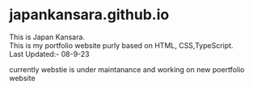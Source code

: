 # japankansara.github.io

This is Japan Kansara. <br>
This is my portfolio website purly based on HTML, CSS,TypeScript. <br>
Last Updated:- 08-9-23

currently webstie is under maintanance and working on new poertfolio website
